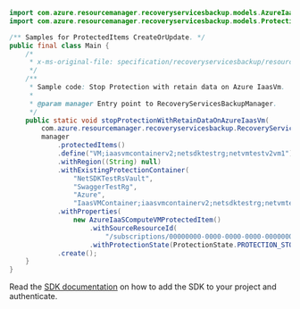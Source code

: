 ```java
import com.azure.resourcemanager.recoveryservicesbackup.models.AzureIaaSComputeVMProtectedItem;
import com.azure.resourcemanager.recoveryservicesbackup.models.ProtectionState;

/** Samples for ProtectedItems CreateOrUpdate. */
public final class Main {
    /*
     * x-ms-original-file: specification/recoveryservicesbackup/resource-manager/Microsoft.RecoveryServices/stable/2021-12-01/examples/AzureIaasVm/StopProtection.json
     */
    /**
     * Sample code: Stop Protection with retain data on Azure IaasVm.
     *
     * @param manager Entry point to RecoveryServicesBackupManager.
     */
    public static void stopProtectionWithRetainDataOnAzureIaasVm(
        com.azure.resourcemanager.recoveryservicesbackup.RecoveryServicesBackupManager manager) {
        manager
            .protectedItems()
            .define("VM;iaasvmcontainerv2;netsdktestrg;netvmtestv2vm1")
            .withRegion((String) null)
            .withExistingProtectionContainer(
                "NetSDKTestRsVault",
                "SwaggerTestRg",
                "Azure",
                "IaasVMContainer;iaasvmcontainerv2;netsdktestrg;netvmtestv2vm1")
            .withProperties(
                new AzureIaaSComputeVMProtectedItem()
                    .withSourceResourceId(
                        "/subscriptions/00000000-0000-0000-0000-000000000000/resourceGroups/netsdktestrg/providers/Microsoft.Compute/virtualMachines/netvmtestv2vm1")
                    .withProtectionState(ProtectionState.PROTECTION_STOPPED))
            .create();
    }
}
```

Read the [SDK documentation](https://github.com/Azure/azure-sdk-for-java/blob/azure-resourcemanager-recoveryservicesbackup_1.0.0-beta.4/sdk/recoveryservicesbackup/azure-resourcemanager-recoveryservicesbackup/README.md) on how to add the SDK to your project and authenticate.
